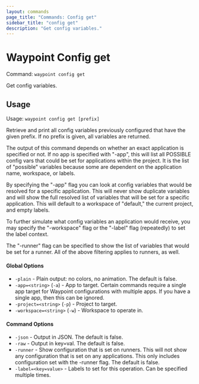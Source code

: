 ```yaml
---
layout: commands
page_title: "Commands: Config get"
sidebar_title: "config get"
description: "Get config variables."
---
```


# Waypoint Config get

Command: `waypoint config get`

Get config variables.


## Usage

Usage: `waypoint config get [prefix]`


  Retrieve and print all config variables previously configured that have
  the given prefix. If no prefix is given, all variables are returned.

  The output of this command depends on whether an exact application is
  specified or not. If no app is specified with "-app", this will list
  all POSSIBLE config vars that could be set for applications within the project.
  It is the list of "possible" variables because some are dependent on the
  application name, workspace, or labels.

  By specifying the "-app" flag you can look at config variables that
  would be resolved for a specific application. This will never show duplicate
  variables and will show the full resolved list of variables that will be
  set for a specific application. This will default to a workspace of "default,"
  the current project, and empty labels.

  To further simulate what config variables an application would receive,
  you may specify the "-workspace" flag or the "-label" flag (repeatedly)
  to set the label context.

  The "-runner" flag can be specified to show the list of variables that
  would be set for a runner. All of the above filtering applies to runners,
  as well.

#### Global Options

- `-plain` - Plain output: no colors, no animation. The default is false.
- `-app=<string>` (`-a`) - App to target. Certain commands require a single app target for Waypoint configurations with multiple apps. If you have a single app, then this can be ignored.
- `-project=<string>` (`-p`) - Project to target.
- `-workspace=<string>` (`-w`) - Workspace to operate in.

#### Command Options

- `-json` - Output in JSON. The default is false.
- `-raw` - Output in key=val. The default is false.
- `-runner` - Show configuration that is set on runners. This will not show any configuration that is set on any applications. This only includes configuration set with the -runner flag. The default is false.
- `-label=<key=value>` - Labels to set for this operation. Can be specified multiple times.

